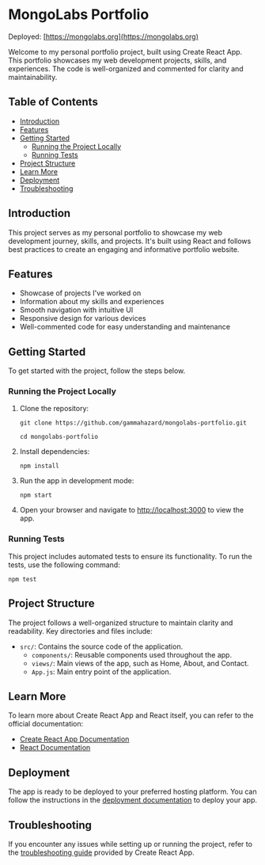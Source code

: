 # MongoLabs Portfolio

Deployed: [https://mongolabs.org](https://mongolabs.org)

Welcome to my personal portfolio project, built using Create React App. This portfolio showcases my web development projects, skills, and experiences. The code is well-organized and commented for clarity and maintainability.

## Table of Contents

- [Introduction](#introduction)
- [Features](#features)
- [Getting Started](#getting-started)
  - [Running the Project Locally](#running-the-project-locally)
  - [Running Tests](#running-tests)
- [Project Structure](#project-structure)
- [Learn More](#learn-more)
- [Deployment](#deployment)
- [Troubleshooting](#troubleshooting)

## Introduction

This project serves as my personal portfolio to showcase my web development journey, skills, and projects. It's built using React and follows best practices to create an engaging and informative portfolio website.

## Features

- Showcase of projects I've worked on
- Information about my skills and experiences
- Smooth navigation with intuitive UI
- Responsive design for various devices
- Well-commented code for easy understanding and maintenance

## Getting Started

To get started with the project, follow the steps below.

### Running the Project Locally

1. Clone the repository:

   `git clone https://github.com/gammahazard/mongolabs-portfolio.git`

   `cd mongolabs-portfolio`

2. Install dependencies:
    
    `npm install`

3. Run the app in development mode:

    `npm start`

4. Open your browser and navigate to [http://localhost:3000](http://localhost:3000) to view the app.

### Running Tests

This project includes automated tests to ensure its functionality. To run the tests, use the following command:

    npm test

## Project Structure

The project follows a well-organized structure to maintain clarity and readability. Key directories and files include:

- `src/`: Contains the source code of the application.
  - `components/`: Reusable components used throughout the app.
  - `views/`: Main views of the app, such as Home, About, and Contact.
  - `App.js`: Main entry point of the application.

## Learn More

To learn more about Create React App and React itself, you can refer to the official documentation:

- [Create React App Documentation](https://facebook.github.io/create-react-app/docs/getting-started)
- [React Documentation](https://reactjs.org/)

## Deployment

The app is ready to be deployed to your preferred hosting platform. You can follow the instructions in the [deployment documentation](https://facebook.github.io/create-react-app/docs/deployment) to deploy your app.

## Troubleshooting

If you encounter any issues while setting up or running the project, refer to the [troubleshooting guide](https://facebook.github.io/create-react-app/docs/troubleshooting) provided by Create React App.